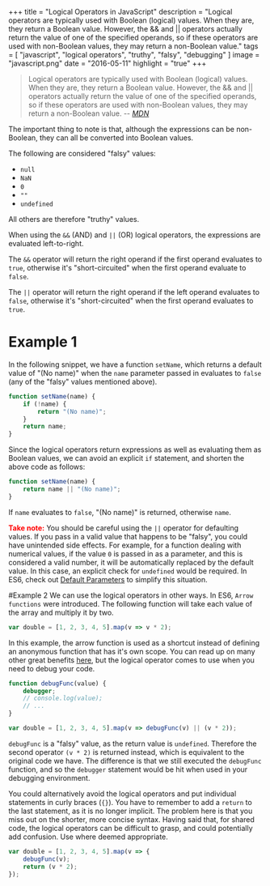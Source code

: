 +++
title = "Logical Operators in JavaScript"
description = "Logical operators are typically used with Boolean (logical) values. When they are, they return a Boolean value. However, the && and || operators actually return the value of one of the specified operands, so if these operators are used with non-Boolean values, they may return a non-Boolean value."
tags = [
    "javascript",
    "logical operators",
    "truthy",
    "falsy",
    "debugging"
]
image = "javascript.png"
date = "2016-05-11"
highlight = "true"
+++

> Logical operators are typically used with Boolean (logical) values. When they are, they return a Boolean value. However, the && and || operators actually return the value of one of the specified operands, so if these operators are used with non-Boolean values, they may return a non-Boolean value.
-- <cite>[MDN][1]</cite>

The important thing to note is that, although the expressions can be non-Boolean, they can all be converted into Boolean values.

The following are considered "falsy" values:

- `null`
- `NaN`
- `0`
- `""`
- `undefined`

All others are therefore "truthy" values.

When using the `&&` (AND) and `||` (OR) logical operators, the expressions are evaluated left-to-right. 

The `&&` operator will return the right operand if the first operand evaluates to `true`, otherwise it's "short-circuited" when the first operand evaluate to `false`.  

The `||` operator will return the right operand if the left operand evaluates to `false`, otherwise it's "short-circuited" when the first operand evaluates to `true`.

# Example 1
In the following snippet, we have a function `setName`, which returns a default value of "(No name)" when the `name` parameter passed in evaluates to `false` (any of the "falsy" values mentioned above).

```javascript
function setName(name) {
​    if (!name) {
        return "(No name)";
    }
    return name;
}
```

Since the logical operators return expressions as well as evaluating them as Boolean values, we can avoid an explicit `if` statement, and shorten the above code as follows:

```javascript
function setName(name) {
​    return name || "(No name)";
}
```

If `name` evaluates to `false`, "(No name)" is returned, otherwise `name`.

<span style="color:#FF0000; font-weight:bold">Take note:</span>
You should be careful using the `||` operator for defaulting values. If you pass in a valid value that happens to be "falsy", you could have unintended side effects. For example, for a function dealing with numerical values, if the value `0` is passed in as a parameter, and this is considered a valid number, it will be automatically replaced by the default value. In this case, an explicit check for `undefined` would be required. In ES6, check out [Default Parameters][2] to simplify this situation.

#Example 2
We can use the logical operators in other ways. In ES6, `Arrow functions` were introduced. The following function will take each value of the array and multiply it by two.

```javascript
var double = [1, 2, 3, 4, 5].map(v => v * 2); 
```
In this example, the arrow function is used as a shortcut instead of defining an anonymous function that has it's own scope. You can read up on many other great benefits [here](https://strongloop.com/strongblog/an-introduction-to-javascript-es6-arrow-functions/), but the logical operator comes to use when you need to debug your code.

```javascript
function debugFunc(value) {
    debugger;
    // console.log(value);  
    // ...
}

var double = [1, 2, 3, 4, 5].map(v => debugFunc(v) || (v * 2)); 
```

`debugFunc` is a "falsy" value, as the return value is `undefined`. Therefore the second operator `(v * 2)` is returned instead, which is equivalent to the original code we have. The difference is that we still executed the `debugFunc` function, and so the `debugger` statement would be hit when used in your debugging environment.

You could alternatively avoid the logical operators and put individual statements in curly braces (`{}`). You have to remember to add a `return` to the last statement, as it is no longer implicit. The problem here is that you miss out on the shorter, more concise syntax. Having said that, for shared code, the logical operators can be difficult to grasp, and could potentially add confusion. Use where deemed appropriate. 

```javascript
var double = [1, 2, 3, 4, 5].map(v => { 
    debugFunc(v); 
    return (v * 2); 
}); 
```

[1]: https://developer.mozilla.org/en-US/docs/Web/JavaScript/Reference/Operators/Logical_Operators

[2]: https://developer.mozilla.org/en/docs/Web/JavaScript/Reference/Functions/Default_parameters
